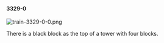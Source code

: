 #### 3329-0
![train-3329-0-0.png](https://github.com/lil-lab/nlvr/raw/master/nlvr/train/images/78/train-3329-0-0.png "train-3329-0-0.png")

There is a black block as the top of a tower with four blocks.